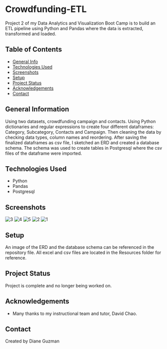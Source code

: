 # Crowdfunding-ETL
Project 2 of my Data Analytics and Visualization Boot Camp is to build an ETL pipeline using Python and Pandas where the data is extracted, transformed and loaded.

## Table of Contents
* [General Info](#general-information)
* [Technologies Used](#technologies-used)
* [Screenshots](#screenshots)
* [Setup](#setup)
* [Project Status](#project-status)
* [Acknowledgements](#acknowledgements)
* [Contact](#contact)


## General Information
Using two datasets, crowdfunding campaign and contacts. Using Python dictionaries and regular expressions to create four different dataframes: Category, Subcategory, Contacts and Campaign. Then cleaning the data by checking data types, column names and reordering. After saving the finalized dataframes as csv file, I sketched an ERD and created a database schema.  The schema was used to create tables in Postgresql where the csv files of the dataframe were imported. 


## Technologies Used
- Python
- Pandas
- Postgresql


## Screenshots
![3](https://user-images.githubusercontent.com/117790100/223793557-c0d61c5e-0343-4fdd-ab9f-e069cb0fb470.png)
![4](https://user-images.githubusercontent.com/117790100/223793559-8daef0f5-1634-401b-a39f-917532d38ba3.png)
![5](https://user-images.githubusercontent.com/117790100/223793560-3cb51ed1-2f79-4aad-9d6f-3416e9baa948.png)
![2](https://user-images.githubusercontent.com/117790100/223793555-787a2b23-192a-4f80-be88-4252ecc7c28c.png)
![1](https://user-images.githubusercontent.com/117790100/223793552-b52c3572-0dca-4b3a-b9dc-daf15c90a7ce.png)

## Setup
An image of the ERD and the database schema can be referenced in the repository file. All excel and csv files are located in the Resources folder for reference.


## Project Status
Project is complete and no longer being worked on.


## Acknowledgements
- Many thanks to my instructional team and tutor, David Chao.


## Contact
Created by Diane Guzman


